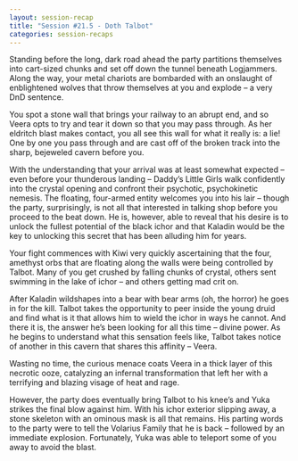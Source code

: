 ```yaml
---
layout: session-recap
title: "Session #21.5 - Doth Talbot"
categories: session-recaps
---
```


Standing before the long, dark road ahead the party partitions themselves into cart-sized chunks and set off down the tunnel beneath Logjammers. Along the way, your metal chariots are bombarded with an onslaught of enblightened wolves that throw themselves at you and explode – a very DnD sentence.

You spot a stone wall that brings your railway to an abrupt end, and so Veera opts to try and tear it down so that you may pass through. As her eldritch blast makes contact, you all see this wall for what it really is: a lie! One by one you pass through and are cast off of the broken track into the sharp, bejeweled cavern before you.

With the understanding that your arrival was at least somewhat expected – even before your thunderous landing – Daddy’s Little Girls walk confidently into the crystal opening and confront their psychotic, psychokinetic nemesis. The floating, four-armed entity welcomes you into his lair – though the party, surprisingly, is not all that interested in talking shop before you proceed to the beat down. He is, however, able to reveal that his desire is to unlock the fullest potential of the black ichor and that Kaladin would be the key to unlocking this secret that has been alluding him for years.

Your fight commences with Kiwi very quickly ascertaining that the four, amethyst orbs that are floating along the walls were being controlled by Talbot. Many of you get crushed by falling chunks of crystal, others sent swimming in the lake of ichor – and others getting mad crit on.

After Kaladin wildshapes into a bear with bear arms (oh, the horror) he goes in for the kill. Talbot takes the opportunity to peer inside the young druid and find what is it that allows him to wield the ichor in ways he cannot. And there it is, the answer he’s been looking for all this time – divine power. As he begins to understand what this sensation feels like, Talbot takes notice of another in this cavern that shares this affinity – Veera.

Wasting no time, the curious menace coats Veera in a thick layer of this necrotic ooze, catalyzing an infernal transformation that left her with a terrifying and blazing visage of heat and rage.

However, the party does eventually bring Talbot to his knee’s and Yuka strikes the final blow against him. With his ichor exterior slipping away, a stone skeleton with an ominous mask is all that remains. His parting words to the party were to tell the Volarius Family that he is back – followed by an immediate explosion. Fortunately, Yuka was able to teleport some of you away to avoid the blast.
